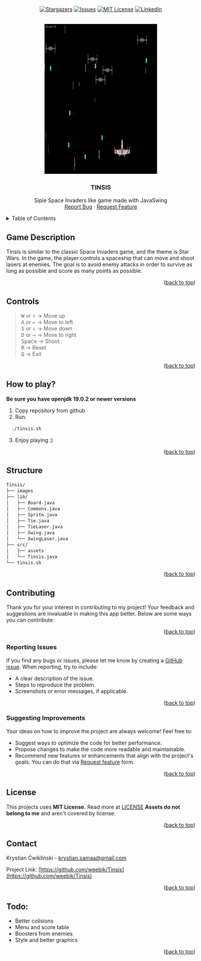 <a id="readme-top"></a>


<!-- PROJECT SHIELDS -->
<div align="center">

[![Stargazers][stars-shield]][stars-url]
[![Issues][issues-shield]][issues-url]
[![MIT License][license-shield]][license-url]
[![LinkedIn][linkedin-shield]][linkedin-url]

</div>

<br />
<div align="center">
  <a href="https://github.com/weebik/Tinsis">
    <img src="images/preview.png" alt="Logo" width="300" height="400">
  </a>

<h3 align="center">TINSIS</h3>
  <p align="center">
    Siple Space Invaders like game made with JavaSwing
    <br />
    <a href="https://github.com/weebik/tinsis/issues/new?template=Blank+issue">Report Bug</a>
    ·
    <a href="https://github.com/weebik/tinsis/issues/new?template=Blank+issue">Request Feature</a>
  </p>
</div>
<details>
  <summary>Table of Contents</summary>
  <ol>
    <li>
      <a href="#game-description">Game Description</a>
      <ul>
        <li><a href="#controls">Controls</a></li>
        <li><a href="#how-to-play">How to play?</a></li>
        <li><a href="#structure">Project Structure</a></li>
      </ul>
    </li>
    <li>
      <a href="#contributing">Contributing</a>
      <ul>
        <li><a href="#reporting-issues">Reporting issues</a></li>
        <li><a href="#suggesting-improvements">Suggesting improvements</a></li>
      </ul>
    </li>
    <li><a href="#license">License</a></li>
    <li><a href="#contact">Contact</a></li>
    <li><a href="#todo">Todo</a></li>
  </ol>
</details>


## Game Description
Tinsis is similar to the classic Space Invaders game, and the theme is Star Wars. In the game, the player controls a spaceship that can move and shoot lasers at enemies. The goal is to avoid enemy attacks in order to survive as long as possible and score as many points as possible.
<p align="right">(<a href="#readme-top">back to top</a>)</p>

## Controls
> <kbd>W</kbd> or <kbd>↑</kbd> &rarr; Move up</br>
> <kbd>A</kbd> or <kbd>←</kbd> &rarr; Move to left</br>
> <kbd>S</kbd> or <kbd>↓</kbd> &rarr; Move down</br>
> <kbd>D</kbd> or <kbd>→</kbd> &rarr; Move to right</br>
<kbd>Space</kbd> &rarr; Shoot</br>
> <kbd>R</kbd> &rarr; Reset</br>
> <kbd>Q</kbd> &rarr; Exit</br>
<p align="right">(<a href="#readme-top">back to top</a>)</p>

## How to play?
**Be sure you have openjdk 19.0.2 or newer versions**
1) Copy repository from github
2) Run:
```bash
  ./tinsis.sh
```
3) Enjoy playing :)

<p align="right">(<a href="#readme-top">back to top</a>)</p>

## Structure
```
Tinsis/
├── images
├── lib/
│   ├── Board.java
│   ├── Commons.java
│   ├── Sprite.java
│   ├── Tie.java
│   ├── TieLaser.java
│   ├── Xwing.java
│   └── XwingLaser.java
├── src/
│   ├── assets
│   └── Tinsis.java
└── tinsis.sh
```
<p align="right">(<a href="#readme-top">back to top</a>)</p>

## Contributing
Thank you for your interest in contributing to my project! Your feedback and suggestions are invaluable in making this app better. Below are some ways you can contribute:

<p align="right">(<a href="#readme-top">back to top</a>)</p>

### Reporting Issues  
If you find any bugs or issues, please let me know by creating a [GitHub issue](https://github.com/weebik/tinsis/issues/new?template=Blank+issue). When reporting, try to include:  
- A clear description of the issue.  
- Steps to reproduce the problem.  
- Screenshots or error messages, if applicable.  

<p align="right">(<a href="#readme-top">back to top</a>)</p>

### Suggesting Improvements  
Your ideas on how to improve the project are always welcome! Feel free to:  
- Suggest ways to optimize the code for better performance.  
- Propose changes to make the code more readable and maintainable.  
- Recommend new features or enhancements that align with the project's goals. You can do that via [Request feature](https://github.com/weebik/tinsis/issues/new?template=Blank+issue) form.

<p align="right">(<a href="#readme-top">back to top</a>)</p>

## License
This projects uses **MIT License.** Read more at [LICENSE]()
**Assets do not belong to me** and aren't covered by license.

<p align="right">(<a href="#readme-top">back to top</a>)</p>



<!-- CONTACT -->
## Contact

Krystian Ćwikliński - krystian.samaa@gmail.com

Project Link: [https://github.com/weebik/Tinsis](https://github.com/weebik/Tinsis)

<p align="right">(<a href="#readme-top">back to top</a>)</p>

## Todo:
- Better colisions
- Menu and score table
- Boosters from enemies
- Style and better graphics
<p align="right">(<a href="#readme-top">back to top</a>)</p>

<!-- URLs -->
[contributors-shield]: https://img.shields.io/github/contributors/weebik/Tinsis.svg?style=for-the-badge
[contributors-url]: https://github.com/weebik/Tinsis/graphs/contributors
[forks-shield]: https://img.shields.io/github/forks/weebik/Tinsis.svg?style=for-the-badge
[forks-url]: https://github.com/weebik/Tinsis/network/members
[stars-shield]: https://img.shields.io/github/stars/weebik/Tinsis.svg?style=for-the-badge
[stars-url]: https://github.com/weebik/Tinsis/stargazers
[issues-shield]: https://img.shields.io/github/issues/weebik/Tinsis.svg?style=for-the-badge
[issues-url]: https://github.com/weebik/Tinsis/issues
[license-shield]: https://img.shields.io/badge/License-MIT-yellow.svg?style=for-the-badge
[license-url]: https://img.shields.io/github/license/weebik/Tinsis%2Ffrontend%2FLICENSE.TXT
[linkedin-shield]: https://img.shields.io/badge/-LinkedIn-black.svg?style=for-the-badge&logo=linkedin&colorB=555
[linkedin-url]: https://linkedin.com/in/weebik